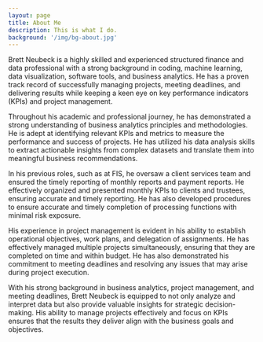 ```yaml
---
layout: page
title: About Me
description: This is what I do.
background: '/img/bg-about.jpg'
---
```


Brett Neubeck is a highly skilled and experienced structured finance and data professional with a strong background in coding, machine learning, data visualization, software tools, and business analytics. He has a proven track record of successfully managing projects, meeting deadlines, and delivering results while keeping a keen eye on key performance indicators (KPIs) and project management.

Throughout his academic and professional journey, he has demonstrated a strong understanding of business analytics principles and methodologies. He is adept at identifying relevant KPIs and metrics to measure the performance and success of projects. He has utilized his data analysis skills to extract actionable insights from complex datasets and translate them into meaningful business recommendations.

In his previous roles, such as at FIS, he oversaw a client services team and ensured the timely reporting of monthly reports and payment reports. He effectively organized and presented monthly KPIs to clients and trustees, ensuring accurate and timely reporting. He has also developed procedures to ensure accurate and timely completion of processing functions with minimal risk exposure.

His experience in project management is evident in his ability to establish operational objectives, work plans, and delegation of assignments. He has effectively managed multiple projects simultaneously, ensuring that they are completed on time and within budget. He has also demonstrated his commitment to meeting deadlines and resolving any issues that may arise during project execution.

With his strong background in business analytics, project management, and meeting deadlines, Brett Neubeck is equipped to not only analyze and interpret data but also provide valuable insights for strategic decision-making. His ability to manage projects effectively and focus on KPIs ensures that the results they deliver align with the business goals and objectives.
